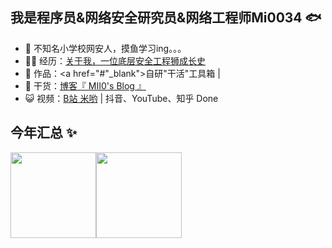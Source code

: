 ## 我是程序员&网络安全研究员&网络工程师Mi0034 🐟

- 🐧 不知名小学校网安人，摸鱼学习ing。。。 
- 👨‍💻 经历：<a href="https://yuyuanweb.feishu.cn/wiki/Abldw5WkjidySxkKxU2cQdAtnah" target="_blank">关于我，一位底层安全工程狮成长史</a>
- 🏡 作品：<a href="#"_blank">自研"干活"工具箱</a> | 
- 🌱 干货：<a href="https://github.com/liyupi/liyupi/blob/main/wechat_mp.png" target="_blank">博客『 MII0's Blog 』</a>
- 😺 视频：<a href="https://space.bilibili.com/12890453" target="_blank">B站 米哟</a> | 抖音、YouTube、知乎 Done


## 今年汇总 ✨

<img align="" height="137px" src="https://github-readme-stats.vercel.app/api?username=Mi0034&hide_title=true&hide_border=true&show_icons=true&include_all_commits=true&line_height=21&bg_color=0,EC6C6C,FFD479,FFFC79,73FA79&theme=graywhite&locale=cn" /><img align="" height="137px" src="https://github-readme-stats.vercel.app/api/top-langs/?username=Mi0034&hide_title=true&hide_border=true&layout=compact&bg_color=0,73FA79,73FDFF,D783FF&theme=graywhite&locale=cn" />
